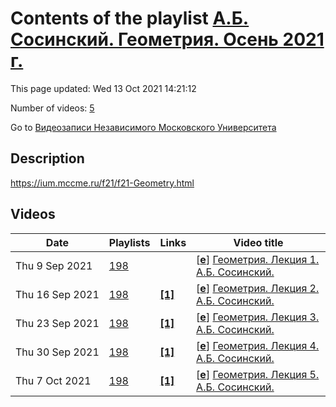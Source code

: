 # Contents of the playlist [А.Б. Сосинский. Геометрия. Осень 2021 г.](https://www.youtube.com/playlist?list=PLp9ABVh6_x4Fnpt1M8l0_uzf2QcCGvqQr)

This page updated: Wed 13 Oct 2021 14:21:12

Number of videos: [5](#videos)

Go to [Видеозаписи Независимого Московского Университета](../README.md)

## Description

<https://ium.mccme.ru/f21/f21-Geometry.html>

## Videos

|Date|Playlists|Links|Video title|
|---|---|---|---|
| Thu&nbsp;9&nbsp;Sep&nbsp;2021 | [198](../playlists/198 "А.Б. Сосинский. Геометрия. Осень 2021 г.") |  | [[**e**](https://studio.youtube.com/video/rsxsn7mK7mk/edit "Edit")] [Геометрия. Лекция 1. А.Б. Сосинский.](https://www.youtube.com/watch?v=rsxsn7mK7mk&list=PLp9ABVh6_x4Fnpt1M8l0_uzf2QcCGvqQr "Лекция для 1 курса.") |
| Thu&nbsp;16&nbsp;Sep&nbsp;2021 | [198](../playlists/198 "А.Б. Сосинский. Геометрия. Осень 2021 г.") | [**[1]**](https://ium.mccme.ru/f21/f21-Geometry.html) | [[**e**](https://studio.youtube.com/video/pHfC3AwRSls/edit "Edit")] [Геометрия. Лекция 2. А.Б. Сосинский.](https://www.youtube.com/watch?v=pHfC3AwRSls&list=PLp9ABVh6_x4Fnpt1M8l0_uzf2QcCGvqQr "Лекция для 1 курса.&#013;Страница курса: https://ium.mccme.ru/f21/f21-Geometry.html") |
| Thu&nbsp;23&nbsp;Sep&nbsp;2021 | [198](../playlists/198 "А.Б. Сосинский. Геометрия. Осень 2021 г.") | [**[1]**](https://ium.mccme.ru/f21/f21-Geometry.html) | [[**e**](https://studio.youtube.com/video/iCYFUNwc5ls/edit "Edit")] [Геометрия. Лекция 3. А.Б. Сосинский.](https://www.youtube.com/watch?v=iCYFUNwc5ls&list=PLp9ABVh6_x4Fnpt1M8l0_uzf2QcCGvqQr "Лекция для 1 курса.&#013;Страница курса: https://ium.mccme.ru/f21/f21-Geometry.html") |
| Thu&nbsp;30&nbsp;Sep&nbsp;2021 | [198](../playlists/198 "А.Б. Сосинский. Геометрия. Осень 2021 г.") | [**[1]**](https://ium.mccme.ru/f21/f21-Geometry.html) | [[**e**](https://studio.youtube.com/video/Oo6uJzRpmlw/edit "Edit")] [Геометрия. Лекция 4. А.Б. Сосинский.](https://www.youtube.com/watch?v=Oo6uJzRpmlw&list=PLp9ABVh6_x4Fnpt1M8l0_uzf2QcCGvqQr "Лекция для 1 курса.&#013;Страница курса: https://ium.mccme.ru/f21/f21-Geometry.html") |
| Thu&nbsp;7&nbsp;Oct&nbsp;2021 | [198](../playlists/198 "А.Б. Сосинский. Геометрия. Осень 2021 г.") | [**[1]**](https://ium.mccme.ru/f21/f21-Geometry.html) | [[**e**](https://studio.youtube.com/video/_LXd3ChHgro/edit "Edit")] [Геометрия. Лекция 5. А.Б. Сосинский.](https://www.youtube.com/watch?v=_LXd3ChHgro&list=PLp9ABVh6_x4Fnpt1M8l0_uzf2QcCGvqQr "Лекция для 1 курса.&#013;Страница курса: https://ium.mccme.ru/f21/f21-Geometry.html") |

